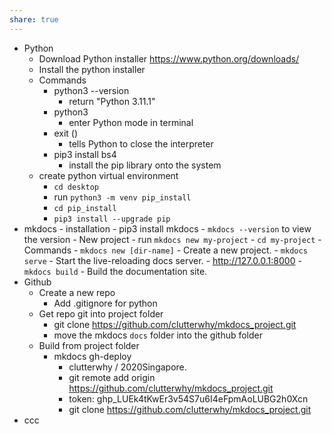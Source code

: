 ```yaml
---
share: true  
---
```


- Python
	- Download Python installer https://www.python.org/downloads/
	- Install the python installer
	- Commands
		- python3 --version
			- return "Python 3.11.1"
		- python3
			- enter Python mode in terminal
		- exit ()
			- tells Python to close the interpreter
		- pip3 install bs4
			- install the pip library onto the system
	- create python virtual environment 
		- `cd desktop`
		- run `python3 -m venv pip_install`
		- `cd pip_install`
		- `pip3 install --upgrade pip`
- mkdocs
		- installation
			- pip3 install mkdocs
			- `mkdocs --version` to view the version
		- New project
			- run `mkdocs new my-project` 
			- `cd my-project`
		- Commands
			- `mkdocs new [dir-name]` - Create a new project.
			- `mkdocs serve` - Start the live-reloading docs server.
				- http://127.0.0.1:8000
			- `mkdocs build` - Build the documentation site.
- Github
	- Create a new repo
		- Add .gitignore for python
	- Get repo git into project folder
		- git clone https://github.com/clutterwhy/mkdocs_project.git
		- move the mkdocs `docs` folder into the github folder
	- Build from project folder
		- mkdocs gh-deploy
			- clutterwhy / 2020Singapore.
			- git remote add origin https://github.com/clutterwhy/mkdocs_project.git
			- token: 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
			- git clone https://github.com/clutterwhy/mkdocs_project.git
- ccc